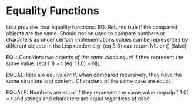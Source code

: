 # Equality Functions

Lisp provides four equality functions:
EQ: Returns true if the compared objects are the same. Should not be used to compare numbers or characters as under certain implementations values can be represented by different objects in the Lisp reader: e.g. (eq 3 3) can return NIL or () (false)

EQL: Considers two objects *of the same class equal* if they represent the same value. (eql 1 1) = t (eq 1 1.0) = NIL

EQUAL: lists are equivalent if, when compared recursively, they have the same structure and content. Characters of the same case are equal.

EQUALP: Numbers are equal if they represent the same value (equalp 1 1.0) = t and strings and characters are equal regardless of case.

